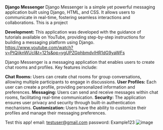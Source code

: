 **Django Messenger**
Django Messenger is a simple yet powerful messaging application built using Django, HTML, and CSS. It allows users to communicate in real-time, fostering seamless interactions and collaborations. This is a project 

**Development:**
This application was developed with the guidance of tutorials available on YouTube, providing step-by-step instructions for building a messaging platform using Django.
https://www.youtube.com/watch?v=PtQiiknWUcI&t=121s&pp=ygUPZGphbmdvIHR1dG9yaWFs

Django Messenger is a messaging application that enables users to create chat rooms and profiles. Key features include:

**Chat Rooms:** Users can create chat rooms for group conversations, allowing multiple participants to engage in discussions.
**User Profiles:** Each user can create a profile, providing personalized information and preferences.
**Messaging:** Users can send and receive messages within chat rooms, facilitating real-time communication.
**Security:** The application ensures user privacy and security through built-in authentication mechanisms.
**Customization:** Users have the ability to customize their profiles and manage their messaging preferences.


Test this app!
email: testuser@gmail.com
password: Example123
![image](https://github.com/KomendaKacper/Komunikator---Django/assets/127196543/91811865-9224-4033-88d1-954e2952c229)
